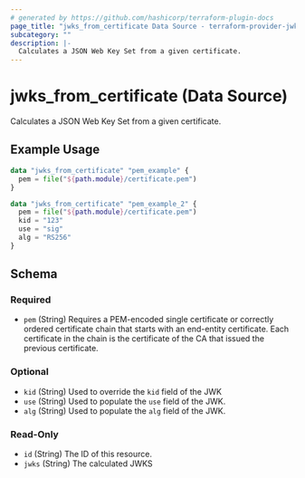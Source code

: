 ```yaml
---
# generated by https://github.com/hashicorp/terraform-plugin-docs
page_title: "jwks_from_certificate Data Source - terraform-provider-jwks"
subcategory: ""
description: |-
  Calculates a JSON Web Key Set from a given certificate.
---
```


# jwks_from_certificate (Data Source)

Calculates a JSON Web Key Set from a given certificate.

## Example Usage

```terraform
data "jwks_from_certificate" "pem_example" {
  pem = file("${path.module}/certificate.pem")
}

data "jwks_from_certificate" "pem_example_2" {
  pem = file("${path.module}/certificate.pem")
  kid = "123"
  use = "sig"
  alg = "RS256"
}
```

<!-- schema generated by tfplugindocs -->
## Schema

### Required

- `pem` (String) Requires a PEM-encoded single certificate or correctly ordered certificate chain that starts with an end-entity certificate.
							Each certificate in the chain is the certificate of the CA that issued the previous certificate.

### Optional

- `kid` (String) Used to override the `kid` field of the JWK
- `use` (String) Used to populate the `use` field of the JWK.
- `alg` (String) Used to populate the `alg` field of the JWK.

### Read-Only

- `id` (String) The ID of this resource.
- `jwks` (String) The calculated JWKS


